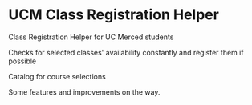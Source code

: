 # UCM Class Registration Helper
Class Registration Helper for UC Merced students

Checks for selected classes' availability constantly and register them if possible

Catalog for course selections

Some features and improvements on the way.
